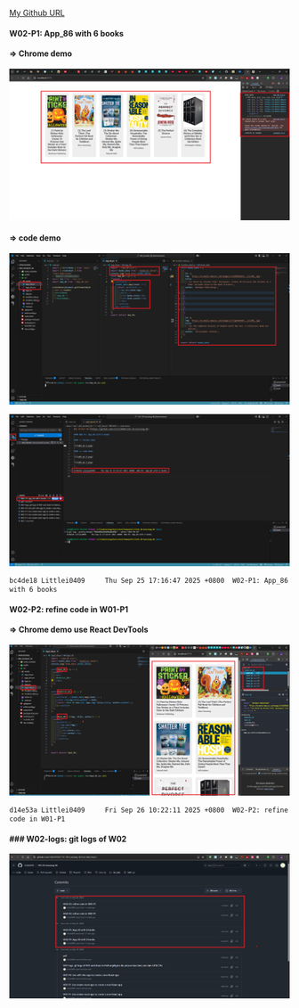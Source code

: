 [My Github URL](https://github.com/Littlei0409/1141-2N-kunsiang-86)

#### W02-P1: App_86 with 6 books
 
#### => Chrome demo
 
![](w02-p1-1.png)
 
#### => code demo
 
![](w02-p1-2.png)
 
![](w02-p1-3.png)
 
```
bc4de18 Littlei0409     Thu Sep 25 17:16:47 2025 +0800  W02-P1: App_86 with 6 books
```

#### W02-P2: refine code in W01-P1
 
#### => Chrome demo use React DevTools
 
![](w02-p2.png)
 
```
d14e53a Littlei0409     Fri Sep 26 10:22:11 2025 +0800  W02-P2: refine code in W01-P1
```

#### ### W02-logs: git logs of W02
![](w02-log.png)